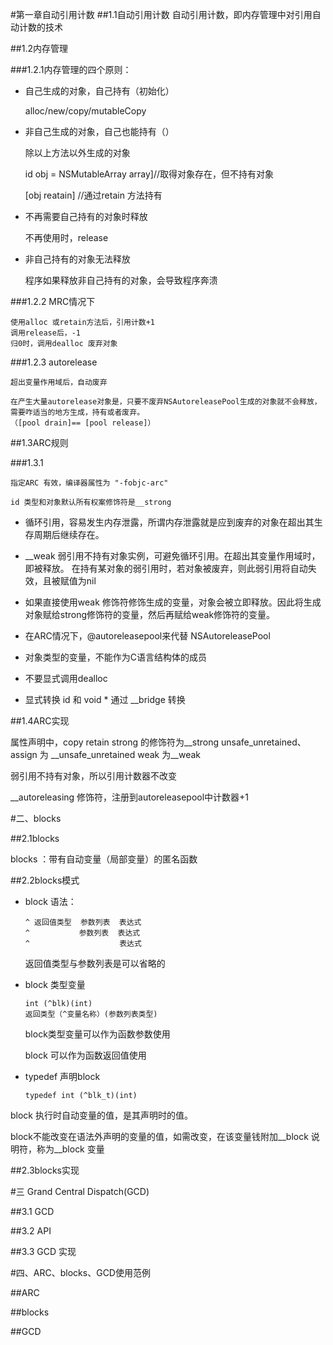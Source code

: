 #第一章自动引用计数
##1.1自动引用计数
自动引用计数，即内存管理中对引用自动计数的技术

##1.2内存管理

###1.2.1内存管理的四个原则：

* 自己生成的对象，自己持有（初始化）
    
    alloc/new/copy/mutableCopy
* 非自己生成的对象，自己也能持有（）
   
    除以上方法以外生成的对象
    
    id obj = NSMutableArray array]//取得对象存在，但不持有对象
    
    [obj reatain] //通过retain 方法持有
    

* 不再需要自己持有的对象时释放
    
    不再使用时，release

* 非自己持有的对象无法释放
    
    程序如果释放非自己持有的对象，会导致程序奔溃
    
###1.2.2 MRC情况下

    使用alloc 或retain方法后，引用计数+1
    调用release后，-1
    归0时，调用dealloc 废弃对象
    
    
###1.2.3 autorelease
    
    超出变量作用域后，自动废弃
    
    在产生大量autorelease对象是，只要不废弃NSAutoreleasePool生成的对象就不会释放，需要咋适当的地方生成，持有或者废弃。
    （[pool drain]== [pool release]）


##1.3ARC规则

###1.3.1

    指定ARC 有效，编译器属性为 "-fobjc-arc"

    id 类型和对象默认所有权案修饰符是__strong
    
* 循环引用，容易发生内存泄露，所谓内存泄露就是应到废弃的对象在超出其生存周期后继续存在。

* __weak 弱引用不持有对象实例，可避免循环引用。在超出其变量作用域时，即被释放。
在持有某对象的弱引用时，若对象被废弃，则此弱引用将自动失效，且被赋值为nil

* 如果直接使用weak 修饰符修饰生成的变量，对象会被立即释放。因此将生成对象赋给strong修饰符的变量，然后再赋给weak修饰符的变量。
    
* 在ARC情况下，@autoreleasepool来代替 NSAutoreleasePool

* 对象类型的变量，不能作为C语言结构体的成员

* 不要显式调用dealloc

* 显式转换 id 和 void * 通过 __bridge 转换


##1.4ARC实现


属性声明中，copy retain strong 的修饰符为__strong
         unsafe_unretained、 assign 为 __unsafe_unretained
         weak 为__weak
         
弱引用不持有对象，所以引用计数器不改变

__autoreleasing 修饰符，注册到autoreleasepool中计数器+1


#二、blocks

##2.1blocks

blocks ：带有自动变量（局部变量）的匿名函数


##2.2blocks模式

* block 语法：
        
      ^ 返回值类型  参数列表  表达式
      ^           参数列表  表达式   
      ^                    表达式

   返回值类型与参数列表是可以省略的

* block 类型变量
    
      int (^blk)(int)
      返回类型（^变量名称）(参数列表类型)
   
   block类型变量可以作为函数参数使用
   
   block 可以作为函数返回值使用
   
* typedef 声明block

      typedef int (^blk_t)(int)


block 执行时自动变量的值，是其声明时的值。

block不能改变在语法外声明的变量的值，如需改变，在该变量钱附加__block 说明符，称为__block 变量



##2.3blocks实现

#三 Grand Central Dispatch(GCD)

##3.1 GCD

##3.2 API

##3.3 GCD 实现

#四、ARC、blocks、GCD使用范例

##ARC

##blocks

##GCD